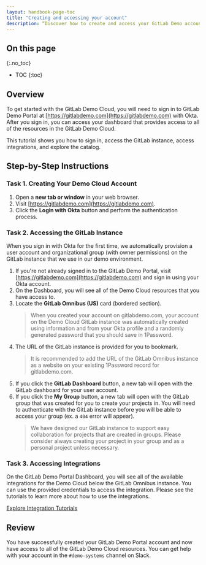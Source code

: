 ```yaml
---
layout: handbook-page-toc
title: "Creating and accessing your account"
description: “Discover how to create and access your GitLab Demo account”
---
```


## On this page
{:.no_toc}

- TOC
{:toc}

## Overview

To get started with the GitLab Demo Cloud, you will need to sign in to GitLab Demo Portal at [https://gitlabdemo.com](https://gitlabdemo.com) with Okta. After you sign in, you can access your dashboard that provides access to all of the resources in the GitLab Demo Cloud.

This tutorial shows you how to sign in, access the GitLab instance, access integrations, and explore the catalog.

## Step-by-Step Instructions

### Task 1. Creating Your Demo Cloud Account

1. Open a **new tab or window** in your web browser.
2. Visit [https://gitlabdemo.com](https://gitlabdemo.com).
3. Click the **Login with Okta** button and perform the authentication process. 

### Task 2. Accessing the GitLab Instance

When you sign in with Okta for the first time, we automatically provision a user account and organizational group (with owner permissions) on the GitLab instance that we use in our demo environment.

1. If you're not already signed in to the GitLab Demo Portal, visit [https://gitlabdemo.com](https://gitlabdemo.com) and sign in using your Okta account.
2. On the Dashboard, you will see all of the Demo Cloud resources that you have access to.
3. Locate the **GitLab Omnibus (US)** card (bordered section).
    > When you created your account on gitlabdemo.com, your account on the Demo Cloud GitLab instance was automatically created using information and from your Okta profile and a randomly generated password that you should save in 1Password.
4. The URL of the GitLab instance is provided for you to bookmark.
    > It is recommended to add the URL of the GitLab Omnibus instance as a website on your existing 1Password record for gitlabdemo.com.
5. If you click the **GitLab Dashboard** button, a new tab will open with the GitLab dashboard for your user account.
6. If you click the **My Group** button, a new tab will open with the GitLab group that was created for you to create your projects in. You will need to authenticate with the GitLab instance before you will be able to access your group (ex. a `404` error will appear).
    > We have designed our GitLab instance to support easy collaboration for projects that are created in groups. Please consider always creating your project in your group and as a personal project unless necessary.

### Task 3. Accessing Integrations

On the GitLab Demo Portal Dashboard, you will see all of the available integrations for the Demo Cloud below the GitLab Omnibus instance. You can use the provided credentials to access the integration. Please see the tutorials to learn more about how to use the integrations.

[Explore Integration Tutorials](/handbook/customer-success/demo-systems/tutorials/integrations)

## Review

You have successfully created your GitLab Demo Portal account and now have access to all of the GitLab Demo Cloud resources. You can get help with your account in the `#demo-systems` channel on Slack.
